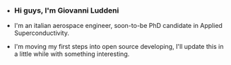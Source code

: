 
- ### Hi guys, I'm Giovanni Luddeni

- I'm an italian aerospace engineer, soon-to-be PhD candidate in Applied Superconductivity.
- I'm moving my first steps into open source developing, I'll update this in a little while with something interesting.

